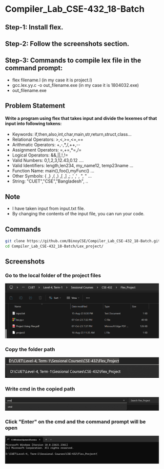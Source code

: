 
# Compiler_Lab_CSE-432_18-Batch

## Step-1: Install flex.

## Step-2: Follow the screenshots section.





## Step-3: Commands to compile lex file in the command prompt:

- flex filename.l (in my case it is project.l)
- gcc.lex.yy.c -o out_filename.exe (in my case it is 1804032.exe)
- out_filename.exe


## Problem Statement
#### Write a program using flex that takes input and divide the lexemes of that input into following tokens:

- Keywords: if,then,also,int,char,main,str,return,struct,class...
- Relational Operators: >,<,>=,<=,==
- Arithmatic Operators: +,-,*,/,++,--
- Assignment Operators: =,+=,*=,/=
- Logical Operators: &&,||,!,!=
- Valid Numbers: 0,1,2,3,12.43,0.12 ....
- Valid Identifiers: length,len234, my_name12, temp23name ...
- Function Name: main(),foo(),myFunc() ...
- Other Symbols: { ,} ,( ,) ,[ ,] ,; ,' ,' , ", " ...
- String: "CUET","CSE","Bangladesh", ..
## Note
- I have taken input from input.txt file.
- By changing the contents of the input file, you can run your code.
## Commands

```bash
git clone https://github.com/BinoyCSE/Compiler_Lab_CSE-432_18-Batch.git
cd Compiler_Lab_CSE-432_18-Batch/Lex_project/
```
## Screenshots

### Go to the local folder of the project files
![App Screenshot](https://github.com/BinoyCSE/Compiler_Lab_CSE-432_18-Batch/blob/main/Screenshots/1.png?raw=true)

### Copy the folder path
![App Screenshot](https://github.com/BinoyCSE/Compiler_Lab_CSE-432_18-Batch/blob/main/Screenshots/2.png?raw=true)

### Write cmd in the copied path
![App Screenshot](https://github.com/BinoyCSE/Compiler_Lab_CSE-432_18-Batch/blob/main/Screenshots/3.png?raw=true)

### Click "Enter" on the cmd and the command prompt will be open
![App Screenshot](https://github.com/BinoyCSE/Compiler_Lab_CSE-432_18-Batch/blob/main/Screenshots/4.png?raw=true)
